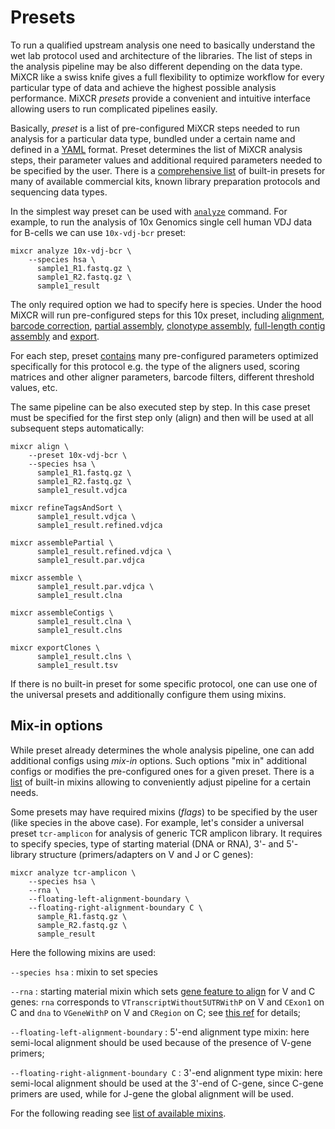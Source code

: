 # Presets

To run a qualified upstream analysis one need to basically understand the wet lab protocol used and architecture of the libraries. The list of steps in the analysis pipeline may be also different depending on the data type. MiXCR like a swiss knife gives a full flexibility to optimize workflow for every particular type of data and achieve the highest possible analysis performance. MiXCR _presets_ provide a convenient and intuitive interface allowing users to run complicated pipelines easily.


Basically, _preset_ is a list of pre-configured MiXCR steps needed to run analysis for a particular data type, bundled under a certain name and defined in a [YAML](ref-presets-yaml.md) format. Preset determines the list of MiXCR analysis steps, their parameter values and additional required parameters needed to be specified by the user. There is a [comprehensive list](overview-built-in-presets.md) of built-in presets for many of available commercial kits, known library preparation protocols and sequencing data types.

In the simplest way preset can be used with [`analyze`](mixcr-analyze.md) command. For example, to run the analysis of 10x Genomics single cell human VDJ data for B-cells we can use `10x-vdj-bcr` preset:
```shell
mixcr analyze 10x-vdj-bcr \
    --species hsa \
      sample1_R1.fastq.gz \
      sample1_R2.fastq.gz \
      sample1_result 
```
The only required option we had to specify here is species. Under the hood MiXCR will run pre-configured steps for this 10x preset, including [alignment](mixcr-align.md), [barcode correction](mixcr-refineTagsAndSort.md), [partial assembly](mixcr-assemblePartial.md), [clonotype assembly](mixcr-assemble.md), [full-length contig assembly](mixcr-assembleContigs.md) and [export](mixcr-export.md).

For each step, preset [contains](https://github.com/milaboratory/mixcr/blob/develop/src/main/resources/mixcr_presets/protocols/10x.yaml) many pre-configured parameters optimized specifically for this protocol e.g. the type of the aligners used, scoring matrices and other aligner parameters, barcode filters, different threshold values, etc.  

The same pipeline can be also executed step by step. In this case preset must be specified for the first step only (align) and then will be used at all subsequent steps automatically:
```shell
mixcr align \
    --preset 10x-vdj-bcr \
    --species hsa \
      sample1_R1.fastq.gz \
      sample1_R2.fastq.gz \
      sample1_result.vdjca 
      
mixcr refineTagsAndSort \
      sample1_result.vdjca \
      sample1_result.refined.vdjca 

mixcr assemblePartial \
      sample1_result.refined.vdjca \
      sample1_result.par.vdjca
      
mixcr assemble \
      sample1_result.par.vdjca \
      sample1_result.clna
      
mixcr assembleContigs \
      sample1_result.clna \
      sample1_result.clns 
      
mixcr exportClones \
      sample1_result.clns \
      sample1_result.tsv 
```

If there is no built-in preset for some specific protocol, one can use one of the universal presets and additionally configure them using mixins.  

## Mix-in options

While preset already determines the whole analysis pipeline, one can add additional configs using _mix-in_ options. Such options "mix in" additional configs or modifies the pre-configured ones for a given preset. There is a [list](overview-mixins-list.md) of built-in mixins allowing to conveniently adjust pipeline for a certain needs.

Some presets may have required mixins (_flags_) to be specified by the user (like species in the above case). For example, let's consider a universal preset `tcr-amplicon` for analysis of generic TCR amplicon library. It requires to specify species, type of starting material (DNA or RNA), 3'- and 5'- library structure (primers/adapters on V and J or C genes):
```shell
mixcr analyze tcr-amplicon \
    --species hsa \
    --rna \
    --floating-left-alignment-boundary \
    --floating-right-alignment-boundary C \
      sample_R1.fastq.gz \
      sample_R2.fastq.gz \
      sample_result
```
Here the following mixins are used:

`--species hsa`
: mixin to set species

`--rna`
: starting material mixin which sets [gene feature to align](mixcr-align.md#gene-features-to-align) for V and C genes: `rna` corresponds to  `VTranscriptWithout5UTRWithP` on V and `CExon1` on C and `dna` to `VGeneWithP` on V and `CRegion` on C; see [this ref](ref-gene-features.md) for details;
 
`--floating-left-alignment-boundary`
: 5'-end alignment type mixin: here semi-local alignment should be used because of the presence of V-gene primers;
 
`--floating-right-alignment-boundary C`
: 3'-end alignment type mixin: here semi-local alignment should be used at the 3'-end of C-gene, since C-gene primers are used, while for J-gene the global alignment will be used.

For the following reading see [list of available mixins](overview-mixins-list.md).